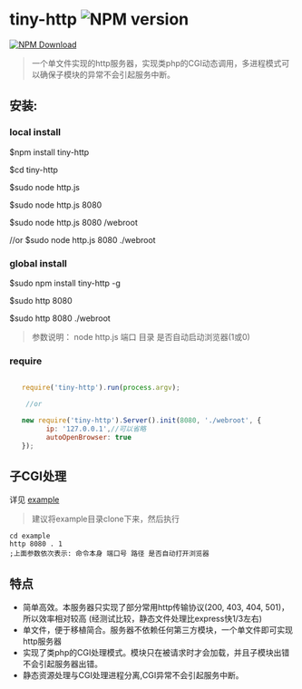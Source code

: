 # tiny-http ![NPM version](https://badge.fury.io/js/tiny-http.png)

[![NPM Download](https://nodei.co/npm-dl/tiny-http.png?months=1)](https://www.npmjs.org/package/tiny-http)

> 一个单文件实现的http服务器，实现类php的CGI动态调用，多进程模式可以确保子模块的异常不会引起服务中断。

## 安装:

### local install
   $npm install tiny-http
   
   $cd tiny-http
  
   $sudo node http.js
    
   $sudo node http.js 8080
    
   $sudo node http.js 8080 /webroot    
   
   //or
   $sudo node http.js 8080 ./webroot 
   
 
### global install
   
   $sudo npm install tiny-http -g
   
   $sudo http 8080
   
   $sudo http 8080 ./webroot
   
> 参数说明：
   node http.js 端口 目录 是否自动启动浏览器(1或0)

### require

```javascript

   require('tiny-http').run(process.argv);

    //or

   new require('tiny-http').Server().init(8080, './webroot', {
         ip: '127.0.0.1',//可以省略
         autoOpenBrowser: true
   });
```

## 子CGI处理

详见 [example](https://github.com/lwdgit/tiny-http/tree/v2.0/example)

> 建议将example目录clone下来，然后执行
  
    cd example
    http 8080 . 1
    ;上面参数依次表示: 命令本身 端口号 路径 是否自动打开浏览器

## 特点

 * 简单高效。本服务器只实现了部分常用http传输协议(200, 403, 404, 501)，所以效率相对较高
   (经测试比较，静态文件处理比express快1/3左右)
 * 单文件，便于移植简合。服务器不依赖任何第三方模块，一个单文件即可实现http服务器
 * 实现了类php的CGI处理模式。模块只在被请求时才会加载，并且子模块出错不会引起服务器出错。
 * 静态资源处理与CGI处理进程分离,CGI异常不会引起服务中断。
